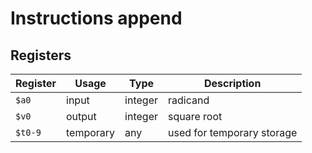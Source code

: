 # Instructions append

## Registers

| Register | Usage     | Type    | Description                |
| -------- | --------- | ------- | -------------------------- |
| `$a0`    | input     | integer | radicand                   |
| `$v0`    | output    | integer | square root                |
| `$t0-9`  | temporary | any     | used for temporary storage |
